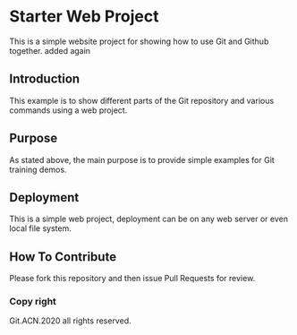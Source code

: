 # Starter Web Project

This is a simple website project for showing how to use Git and Github together. added again

## Introduction

This example is to show different parts of the Git repository and various commands using a web project.

## Purpose

As stated above, the main purpose is to provide simple examples for Git training demos.

## Deployment

This is a simple web project, deployment can be on any web server or even local file system.

## How To Contribute 

Please fork this repository and then issue Pull Requests for review.

### Copy right 

Git.ACN.2020 all rights reserved.